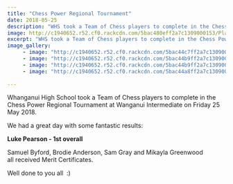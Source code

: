```yaml
---
title: "Chess Power Regional Tournament"
date: 2018-05-25
description: "WHS took a Team of Chess players to complete in the Chess Power Regional Tournament..."
image: http://c1940652.r52.cf0.rackcdn.com/5bac480eff2a7c1309000153/Playing-chess-tourny-WU-2018.jpg
excerpt: "WHS took a Team of Chess players to complete in the Chess Power Regional Tournament."
image_gallery:
     - image: "http://c1940652.r52.cf0.rackcdn.com/5bac44c7ff2a7c1309000151/Luke-Pearson-1st-Chess-Tourny-WU-2018.jpg"
     - image: "http://c1940652.r52.cf0.rackcdn.com/5bac44b9ff2a7c130900014e/WHS-2nd-team-Chess-tounry-WU-2018.jpg"
     - image: "http://c1940652.r52.cf0.rackcdn.com/5bac44b9ff2a7c130900014d/Playing-chess-tourny-WU-2018.jpg"
     - image: "http://c1940652.r52.cf0.rackcdn.com/5bac44a8ff2a7c130900014b/Chess-Power-Tourny-Reg-in-WU-logo.jpg"
    
---
```


<p>Whanganui High School took a Team of Chess players to complete in the Chess Power Regional Tournament at Wanganui Intermediate on Friday 25 May 2018.</p>
<p>We had a great day with some fantastic results:</p>
<p><strong>Luke Pearson - 1st overall</strong></p>
<p><span>Samuel Byford, Brodie Anderson, Sam Gray and Mikayla Greenwood all</span>&nbsp;received Merit Certificates.</p>
<p>Well done to you all&nbsp; :)</p>

